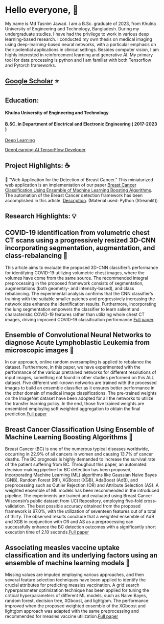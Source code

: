 
<!--
**006jawad/006jawad** is a ✨ _special_ ✨ repository because its `README.md` (this file) appears on your GitHub profile.

Here are some ideas to get you started:

- 🔭 I’m currently working on the application of Swin-Transformer.


- 🌱 I’m currently learning Django.



- 👯 I’m looking to collaborate on ...
- 🤔 I’m looking for help with ...
- 💬 Ask me about ...
- 📫 How to reach me: <https://www.facebook.com/jawad.eee06.17>
- 😄 Pronouns: ...
- ⚡ Fun fact: I also love music and I can play the guitar.
-->

# Hello everyone, :wave:
My name is Md Tasnim Jawad. I am a B.Sc. graduate of 2023, from Khulna University of Engineering and Technology, Bangladesh. During my undergraduate studies, I have had the privilege to work in various deep learning-based research. I conducted my own thesis on medical imaging using deep-learning-based neural networks, with a particular emphasis on their potential applications in clinical settings. Besides computer vision, I am highly interested in reinforcement learning and generative AI. My primary tool for data processing is python and I am familiar with both Tensorflow and Pytorch frameworks.

## [Google Scholar](https://scholar.google.com/citations?view_op=list_works&hl=en&user=6VOwVbwAAAAJ)  :star:

<!-- # My Work Experience:
My Work Experience:
Various online courses were my first introduction to Deep Learning. I have been learning and practicing new skills to combat various challenges. Various blogs and online platforms like Kaggle have also been useful in learning the basics. In my University, apart from being an undergrad, I have been working as a Research Assistant under the supervision of [Kamrul Hasan](https://scholar.google.com/citations?user=36WXELIAAAAJ&hl=en) for almost two years. A part of one of my incompleted project is highlighted below. -->


## Education:

#### Khulna University of Engineering and Technology
#### B.SC. in Department of Electrical and Electronic Engineering ( 2017-2023 )



[Deep Learning](https://coursera.org/share/11a46e0c1046b141e3d788b8e8b44478)

[DeepLearning.AI TensorFlow Developer](https://coursera.org/share/032440a89d0a56813a7e3af3d3d98afc)

## Project Highlights: :coffee:

<!-- :rocket: "Web Application for the Segmentation of Glioma."
This web app is an implementation of my undergraduate thesis titled “GSNet: A Multi-class 3D Attention-based Hybrid Glioma Segmentation Network”. It involves the segmentation of Glioma from 3D volumetric MRI images. The results are generated by the Web App and saved in any local folder. Because of its small size, the Web App generates segmentation masks withing a short period. [Description](https://github.com/006jawad/GSNet). (Material used: Python, HTML, CSS, JS) -->

🌱 "Web Application for the Detection of Breast Cancer."
This miniaturized web application is an implementation of our paper [Breast Cancer Classification Using Ensemble of Machine Learning Boosting Algorithms](https://ieeexplore.ieee.org/abstract/document/9524617). The automation of the Breast Cancer detection framework has been accomplished in this article. [Description](https://github.com/006jawad/Breast-Cancer-Classification). (Material used: Python (Streamlit))

## Research Highlights: :bulb:
## COVID-19 identification from volumetric chest CT scans using a progressively resized 3D-CNN incorporating segmentation, augmentation, and class-rebalancing :paperclip:

This article aims to evaluate the proposed 3D-CNN classifier’s performance for identifying COVID-19 utilizing volumetric chest images, where the volumes have come from the same source. The recommended integral preprocessing in the proposed framework consists of segmentation, augmentations (both geometry- and intensity-based), and class rebalancing.  The experimental analysis confirms that the CNN classifier’s training with the suitable smaller patches and progressively increasing the network size enhance the identification results. Furthermore, incorporating the lung segmentation empowers the classifier to learn salient and characteristic COVID-19 features rather than utilizing whole chest CT images, driving improved COVID-19 classification performance.[Full paper](https://www.sciencedirect.com/science/article/pii/S235291482100191X)

## Ensemble of Convolutional Neural Networks to diagnose Acute Lymphoblastic Leukemia from microscopic images :paperclip:
In our approach, online random oversampling is applied to rebalance the dataset. Furthermore, in this paper, we have experimented with the performance of the various pretrained networks for different resolutions of input images, something not found in other studies performed on this ALL dataset. Five different well-known networks are trained with the processed images to build an ensemble classifier as it ensures better performance in the other domain of medical image classifications. The pre-trained weights on the ImageNet dataset have been adopted for all the networks to utilize the transfer learning policy. In the end, those five trained weights are ensembled employing soft weighted aggregation to obtain the final prediction.[Full paper](https://www.sciencedirect.com/science/article/pii/S235291482100263X)

## Breast Cancer Classification Using Ensemble of Machine Learning Boosting Algorithms :paperclip:
Breast Cancer (BC) is one of the numerous typical diseases worldwide, occurring in 22.9% of all cancers in women and causing 13.7% of cancer deaths. The BC prognosis is highly demanded to increase the survival rate of the patient suffering from BC. Throughout this paper, an automated decision-making pipeline for BC detection has been proposed, incorporating Machine Learning (ML) algorithms like Gaussian Naive Bayes (GNB), Random Forest (RF), XGBoost (XGB), AdaBoost (AdB), and preprocessing such as Outlier Rejection (OR) and Attribute Selection (AS). A weighted ensemble of ML models has been recommended in the introduced pipeline. The experiments are trained and evaluated using Breast Cancer Wisconsin’s public dataset from UCI Repository, employing five-fold cross-validation. The best possible accuracy obtained from the proposed framework is 97.0%, with the utilization of seventeen features out of a total of thirty. The observed results conclude that a weighted ensemble of AdB and XGB in conjunction with OR and AS as a preprocessing can successfully enhance the BC detection outcomes with a significantly short execution time of 2.10 seconds.[Full paper](https://ieeexplore.ieee.org/document/9850750)

## Associating measles vaccine uptake classification and its underlying factors using an ensemble of machine learning models :paperclip:
Missing values are imputed employing various approaches, and then several feature selection techniques have been applied to identify the crucial attributes for predicting measles vaccination. A grid search hyperparameter optimization technique has been applied for tuning the critical hyperparameters of different ML models, such as Naive Bayes, random forest, decision tree, XGboost, and lightgbm. The performance improved when the proposed weighted ensemble of the XGboost and lightgbm approach was adapted with the same preprocessing and recommended for measles vaccine utilization.[Full paper](https://ieeexplore.ieee.org/abstract/document/9524617)





